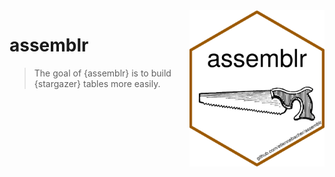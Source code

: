<img src="./man/figures/logo.png" align = "right" height=250/>

assemblr
================

> The goal of {assemblr} is to build {stargazer} tables more easily.
